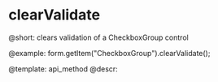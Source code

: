 clearValidate
=============

@short: clears validation of a CheckboxGroup control





@example:
form.getItem("CheckboxGroup").clearValidate();


@template: api_method
@descr:


